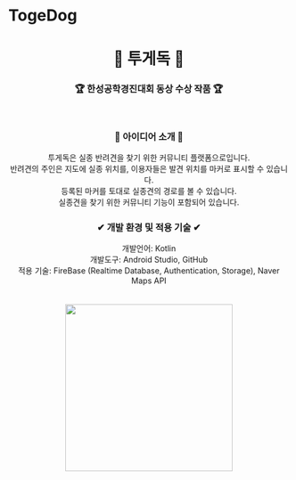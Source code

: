 # TogeDog

<h1 align="center"><strong> 🐶 투게독 🐶 </h1>

<h3 align="center">🏆 한성공학경진대회 동상 수상 작품 🏆</a></strong></h3>

<br>

<h3 align="center"> 🎈 아이디어 소개 🎈 </h3>

<div align="center">
투게독은 실종 반려견을 찾기 위한 커뮤니티 플랫폼으로입니다. <br>
반려견의 주인은 지도에 실종 위치를, 이용자들은 발견 위치를 마커로 표시할 수 있습니다.<br>
등록된 마커를 토대로 실종견의 경로를 볼 수 있습니다.<br>
실종견을 찾기 위한 커뮤니티 기능이 포함되어 있습니다.
</div>

<h3 align="center"> ✔ 개발 환경 및 적용 기술 ✔ </h3>
<div align="center">
개발언어: Kotlin<br>
개발도구: Android Studio, GitHub<br>
적용 기술: FireBase (Realtime Database, Authentication, Storage), Naver Maps API<br><br><br>
</div>

<div align="center">
<img src = "https://github.com/serioushyeon/TogeDog/assets/108039053/ec914f21-ad40-4ee4-926c-5624da22d589.jpg" width="300">
</div>


